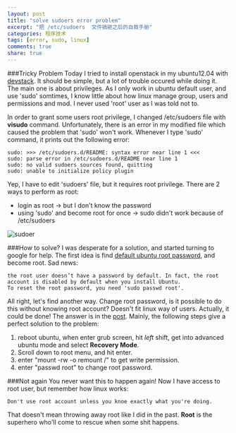```yaml
---
layout: post
title: "solve sudoers error problem"
excerpt: "把 /etc/sudoers  文件搞砸之后的自救手册"
categories: 程序技术 
tags: [error, sudo, linux]
comments: true
share: true
---
```


###Tricky Problem
Today I tried to install openstack in my ubuntu12.04 with [devstack](www.devstack.org).
It should be simple, but a lot of trouble occured while doing it. The main one is about privileges.
As I only work in ubuntu default user, and use 'sudo' somtimes, I know little about how linux manage group, users and 
permissions and mod. I never used 'root' user as I was told not to.

In order to grant some users root privilege, I changed /etc/sudoers file with **visudo** command. Unfortunately,
there is an error in my modified file which caused the problem that 'sudo' won't work. Whenever I type 'sudo' command, 
it prints out the following error:

    sudo: >>> /etc/sudoers.d/README: syntax error near line 1 <<<
    sudo: parse error in /etc/sudoers.d/README near line 1
    sudo: no valid sudoers sources found, quitting
    sudo: unable to initialize policy plugin

Yep, I have to edit 'sudoers' file, but it requires root privilege. There are 2 ways to perform as root:  

+ login as root -> but I don't know the password
+ using 'sudo' and become root for once -> sudo didn't work because of /etc/sudoers

![sudoer]

###How to solve?
I was desperate for a solution, and started turning to google for help. The 
first idea is find [default ubuntu root password](http://www.liberiangeek.net/2012/07/question-what-is-the-root-default-password-in-ubuntu-12-04),
and become root. Sad news: 

    the root user doesn’t have a password by default. In fact, the root account is disabled by default when you install Ubuntu.
    To reset the root password, you need 'sudo passwd root'.

All right, let's find another way. Change root password, is it possible to do this without knowing root account? Doesn't fit linux way of users. 
Actually, it could be done! The answer is in the [post](http://askubuntu.com/questions/24006/how-do-i-reset-a-lost-administrative-password).
Mainly, the following steps give a perfect solution to the problem:  

1. reboot ubuntu, when enter grub screen, hit _left_ shift, get into advanced ubuntu mode and select **Recovery Mode**.
2. Scroll down to root menu, and hit enter.
3. enter "mount -rw -o remount /" to get write permission.
4. enter "passwd root" to change root password.


###Not again
You never want this to happen again! Now I have access to root user, but remember how linux works: 

    Don't use root account unless you knoe exactly what you're doing.

That doesn't mean throwing away root like I did in the past. **Root** is the superhero who'll come to rescue when some shit happens.

[sudoer]: http://imgs.xkcd.com/comics/sandwich.png
